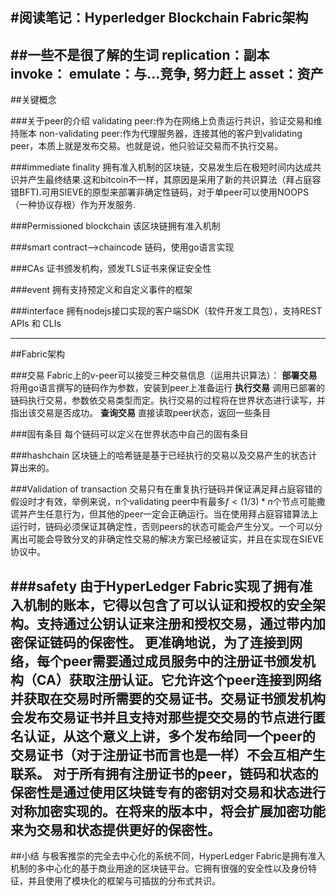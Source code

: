#阅读笔记：Hyperledger Blockchain Fabric架构
---
##一些不是很了解的生词
replication：副本
invoke：
emulate：与…竞争, 努力赶上
asset：资产
---
##关键概念

###关于peer的介绍
validating peer:作为在网络上负责运行共识，验证交易和维持账本
non-validating peer:作为代理服务器，连接其他的客户到validating peer，本质上就是发布交易。也就是说，他只验证交易而不执行交易。

###immediate finality
拥有准入机制的区块链，交易发生后在极短时间内达成共识并产生最终结果.这和bitcoin不一样，其原因是采用了新的共识算法（拜占庭容错BFT).可用SIEVE的原型来部署非确定性链码，对于单peer可以使用NOOPS（一种协议存根）作为开发服务.

###Permissioned blockchain
该区块链拥有准入机制

###smart contract-->chaincode
链码，使用go语言实现

###CAs
证书颁发机构，颁发TLS证书来保证安全性

###event
拥有支持预定义和自定义事件的框架

###interface
拥有nodejs接口实现的客户端SDK（软件开发工具包），支持REST APIs 和 CLIs

---

##Fabric架构

###交易
Fabric上的v-peer可以接受三种交易信息（运用共识算法）：
**部署交易**
将用go语言撰写的链码作为参数，安装到peer上准备运行
**执行交易**
调用已部署的链码执行交易，参数依交易类型而定。执行交易的过程将在世界状态进行读写，并指出该交易是否成功。
**查询交易**
直接读取peer状态，返回一些条目

###固有条目
每个链码可以定义在世界状态中自己的固有条目

###hashchain
区块链上的哈希链是基于已经执行的交易以及交易产生的状态计算出来的。 

###Validation of transaction
交易只有在重复执行链码并保证满足拜占庭容错的假设时才有效，举例来说，n个validating peer中有最多$f<(1/3)*n$个节点可能撒谎并产生任意行为，但其他的peer一定会正确运行。当在使用拜占庭容错算法上运行时，链码必须保证其确定性，否则peers的状态可能会产生分叉。一个可以分离出可能会导致分叉的非确定性交易的解决方案已经被证实，并且在实现在SIEVE协议中。

###safety
由于HyperLedger Fabric实现了拥有准入机制的账本，它得以包含了可以认证和授权的安全架构。支持通过公钥认证来注册和授权交易，通过带内加密保证链码的保密性。
更准确地说，为了连接到网络，每个peer需要通过**成员服务中的注册证书颁发机构**（CA）获取注册认证。它允许这个peer连接到网络并获取在交易时所需要的交易证书。交易证书颁发机构会发布交易证书并且支持对那些提交交易的节点进行**匿名认证**，从这个意义上讲，多个发布给同一个peer的交易证书（对于注册证书而言也是一样）不会互相产生联系。 
对于所有拥有注册证书的peer，链码和状态的保密性是通过使用区块链专有的密钥对交易和状态进行对称加密实现的。在将来的版本中，将会扩展加密功能来为交易和状态提供更好的保密性。 
---
##小结
与极客推崇的完全去中心化的系统不同，HyperLedger Fabric是拥有准入机制的多中心化的基于商业用途的区块链平台。它拥有很强的安全性以及身份特征，并且使用了模块化的框架与可插拔的分布式共识。







